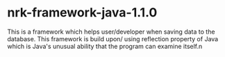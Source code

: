 # nrk-framework-java-1.1.0
This is a framework which helps user/developer when saving data to the database. This framework is build upon/ using reflection property of Java which is Java's unusual ability that the program can examine itself.n  
